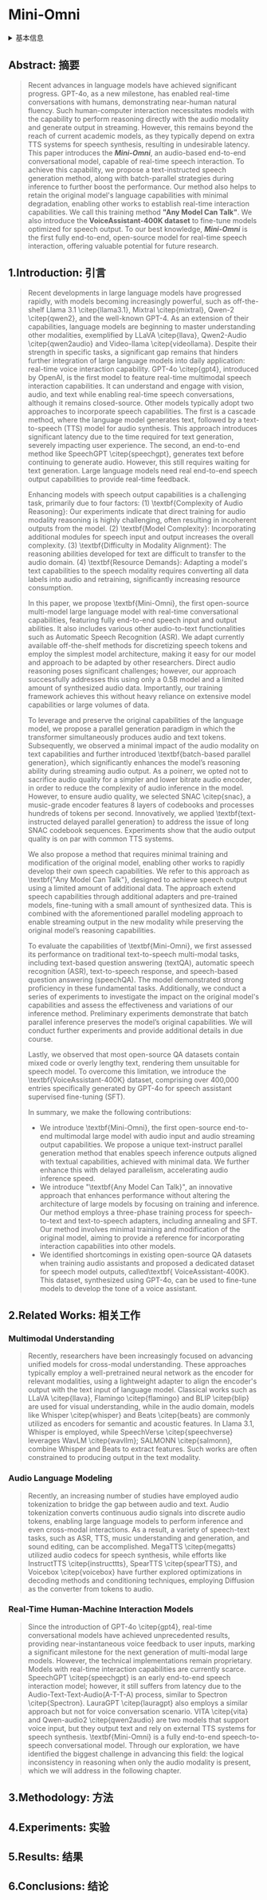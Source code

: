# Mini-Omni

<details>
<summary>基本信息</summary>

- 标题: Mini-Omni: Language Models Can Hear, Talk While Thinking in Streaming
- 作者:
  - 01 [Zhifei Xie](../../../Authors/Zhifei_Xie.md)
  - 02 [Changqiao Wu](../../../Authors/Changqiao_Wu.md)
- 机构:
  - [清华大学](../../../Institutions/CHN-THU_清华大学.md)
- 时间:
  - 预印时间: 2024.08.29 ArXiv v1
  - 更新笔记: 2024.08.31
- 发表:
  - 期刊/会议 
- 链接:
  - [ArXiv](https://arxiv.org/abs/2408.16725)
  - [DOI]()
  - [Github](https://github.com/gpt-omni/mini-omni)
  - [Demo]()
  - [Scholar](https://scholar.google.com/scholar?cluster=)
- 标签:
  - ?
- 页数: 10
- 引用: ?
- 被引: ?
- 数据:
  - ? 
- 对比:
  - ?
- 复现:
  - ?

</details>

## Abstract: 摘要

> Recent advances in language models have achieved significant progress. GPT-4o, as a new milestone, has enabled real-time conversations with humans, demonstrating near-human natural fluency. Such human-computer interaction necessitates models with the capability to perform reasoning directly with the audio modality and generate output in streaming. However, this remains beyond the reach of current academic models, as they typically depend on extra TTS systems for speech synthesis, resulting in undesirable latency. This paper introduces the ***Mini-Omni***, an audio-based end-to-end conversational model, capable of real-time speech interaction. To achieve this capability, we propose a text-instructed speech generation method, along with batch-parallel strategies during inference to further boost the performance. Our method also helps to retain the original model's language capabilities with minimal degradation, enabling other works to establish real-time interaction capabilities. We call this training method **"Any Model Can Talk"**. 
> We also introduce the **VoiceAssistant-400K dataset** to fine-tune models optimized for speech output. To our best knowledge, ***Mini-Omni*** is the first fully end-to-end, open-source model for real-time speech interaction, offering valuable potential for future research.

## 1.Introduction: 引言

> Recent developments in large language models have progressed rapidly, with models becoming increasingly powerful, such as off-the-shelf Llama 3.1 \citep{llama3.1}, Mixtral \citep{mixtral}, Qwen-2 \citep{qwen2}, and the well-known GPT-4. As an extension of their capabilities, language models are beginning to master understanding other modalities, exemplified by LLaVA \citep{llava}, Qwen2-Audio \citep{qwen2audio} and Video-llama \citep{videollama}. Despite their strength in specific tasks, a significant gap remains that hinders further integration of large language models into daily application: real-time voice interaction capability. GPT-4o \citep{gpt4}, introduced by OpenAI, is the first model to feature real-time multimodal speech interaction capabilities. It can understand and engage with vision, audio, and text while enabling real-time speech conversations, although it remains closed-source. Other models typically adopt two approaches to incorporate speech capabilities. The first is a cascade method, where the language model generates text, followed by a text-to-speech (TTS) model for audio synthesis. This approach introduces significant latency due to the time required for text generation, severely impacting user experience. The second, an end-to-end method like SpeechGPT \citep{speechgpt}, generates text before continuing to generate audio. However, this still requires waiting for text generation. Large language models need real end-to-end speech output capabilities to provide real-time feedback.
>
> Enhancing models with speech output capabilities is a challenging task, primarily due to four factors: (1) \textbf{Complexity of Audio Reasoning}: Our experiments indicate that direct training for audio modality reasoning is highly challenging, often resulting in incoherent outputs from the model. (2) \textbf{Model Complexity}: Incorporating additional modules for speech input and output increases the overall complexity. (3) \textbf{Difficulty in Modality Alignment}: The reasoning abilities developed for text are difficult to transfer to the audio domain. (4) \textbf{Resource Demands}: Adapting a model's text capabilities to the speech modality requires converting all data labels into audio and retraining, significantly increasing resource consumption.
>
> In this paper, we propose \textbf{Mini-Omni}, the first open-source multi-model large language model with real-time conversational capabilities, featuring fully end-to-end speech input and output abilities. It also includes various other audio-to-text functionalities such as Automatic Speech Recognition (ASR). We adapt currently available off-the-shelf methods for discretizing speech tokens and employ the simplest model architecture, making it easy for our model and approach to be adapted by other researchers. 
> Direct audio reasoning poses significant challenges; however, our approach successfully addresses this using only a 0.5B model and a limited amount of synthesized audio data. Importantly, our training framework achieves this without heavy reliance on extensive model capabilities or large volumes of data.
>
> To leverage and preserve the original capabilities of the language model, we propose a parallel generation paradigm in which the transformer simultaneously produces audio and text tokens. Subsequently, we observed a minimal impact of the audio modality on text capabilities and further introduced \textbf{batch-based parallel generation}, which significantly enhances the model’s reasoning ability during streaming audio output. As a poinerr, we opted not to sacrifice audio quality for a simpler and lower bitrate audio encoder, in order to reduce the complexity of audio inference in the model. However, to ensure audio quality, we selected SNAC \citep{snac}, a music-grade encoder features 8 layers of codebooks and processes hundreds of tokens per second. Innovatively, we applied \textbf{text-instructed delayed parallel generation} to address the issue of long SNAC codebook sequences. Experiments show that the audio output quality is on par with common TTS systems.
>
> We also propose a method that requires minimal training and modification of the original model, enabling other works to rapidly develop their own speech capabilities. We refer to this approach as \textbf{"Any Model Can Talk"}, designed to achieve speech output using a limited amount of additional data. The approach extend speech capabilities through additional adapters and pre-trained models, fine-tuning with a small amount of synthesized data. This is combined with the aforementioned parallel modeling approach to enable streaming output in the new modality while preserving the original model’s reasoning capabilities. 
>
> To evaluate the capabilities of \textbf{Mini-Omni}, we first assessed its performance on traditional text-to-speech multi-modal tasks, including text-based question answering (textQA), automatic speech recognition (ASR), text-to-speech response, and speech-based question answering (speechQA). The model demonstrated strong proficiency in these fundamental tasks. Additionally, we conduct a series of experiments to investigate the impact on the original model's capabilities and assess the effectiveness and variations of our inference method. Preliminary experiments demonstrate that batch parallel inference preserves the model’s original capabilities. We will conduct further experiments and provide additional details in due course.
>
> Lastly, we observed that most open-source QA datasets contain mixed code or overly lengthy text, rendering them unsuitable for speech model. To overcome this limitation, we introduce the \textbf{VoiceAssistant-400K} dataset, comprising over 400,000 entries specifically generated by GPT-4o for speech assistant supervised fine-tuning (SFT).
>
> In summary, we make the following contributions:
>
> - We introduce \textbf{Mini-Omni}, the first open-source end-to-end multimodal large model with audio input and audio streaming output capabilities. We propose a unique text-instruct parallel generation method that enables speech inference outputs aligned with textual capabilities, achieved with minimal data. We further enhance this with delayed parallelism, accelerating audio inference speed. 
> - We introduce "\textbf{Any Model Can Talk}", an innovative approach that enhances performance without altering the architecture of large models by focusing on training and inference. Our method employs a three-phase training process for speech-to-text and text-to-speech adapters, including annealing and SFT. Our method involves minimal training and modification of the original model, aiming to provide a reference for incorporating interaction capabilities into other models.
> - We identified shortcomings in existing open-source QA datasets when training audio assistants and proposed a dedicated dataset for speech model outputs, called\textbf{ VoiceAssistant-400K}. This dataset, synthesized using GPT-4o, can be used to fine-tune models to develop the tone of a voice assistant.

## 2.Related Works: 相关工作

### Multimodal Understanding

> Recently, researchers have been increasingly focused on advancing unified models for cross-modal understanding. These approaches typically employ a well-pretrained neural network as the encoder for relevant modalities, using a lightweight adapter to align the encoder's output with the text input of language model. Classical works such as LLaVA \citep{llava}, Flamingo \citep{flamingo} and BLIP \citep{blip} are used for visual understanding, while in the audio domain, models like Whisper \citep{whisper} and Beats \citep{beats} are commonly utilized as encoders for semantic and acoustic features. In Llama 3.1, Whisper is employed, while SpeechVerse \citep{speechverse} leverages WavLM \citep{wavllm}; SALMONN \citep{salmonn}, combine Whisper and Beats to extract features. Such works are often constrained to producing output in the text modality.

### Audio Language Modeling 

> Recently, an increasing number of studies have employed audio tokenization to bridge the gap between audio and text. Audio tokenization converts continuous audio signals into discrete audio tokens, enabling large language models to perform inference and even cross-modal interactions. As a result, a variety of speech-text tasks, such as ASR, TTS, music understanding and generation, and sound editing, can be accomplished. MegaTTS \citep{megatts} utilized audio codecs for speech synthesis, while efforts like InstructTTS \citep{instructtts}, SpearTTS \citep{spearTTS}, and Voicebox \citep{voicebox} have further explored optimizations in decoding methods and conditioning techniques, employing Diffusion as the converter from tokens to audio.

### Real-Time Human-Machine Interaction Models 

> Since the introduction of GPT-4o \citep{gpt4}, real-time conversational models have achieved unprecedented results, providing near-instantaneous voice feedback to user inputs, marking a significant milestone for the next generation of multi-modal large models. However, the technical implementations remain proprietary. Models with real-time interaction capabilities are currently scarce. SpeechGPT \citep{speechgpt} is an early end-to-end speech interaction model; however, it still suffers from latency due to the Audio-Text-Text-Audio(A-T-T-A) process, similar to Spectron \citep{Spectron}. LauraGPT \citep{lauragpt} also employs a similar approach but not for voice conversation scenario. VITA \citep{vita} and Qwen-audio2 \citep{qwen2audio} are two models that support voice input, but they output text and rely on external TTS systems for speech synthesis. \textbf{Mini-Omni} is a fully end-to-end speech-to-speech conversational model. Through our exploration, we have identified the biggest challenge in advancing this field: the logical inconsistency in reasoning when only the audio modality is present, which we will address in the following chapter.

## 3.Methodology: 方法

## 4.Experiments: 实验

## 5.Results: 结果

## 6.Conclusions: 结论
